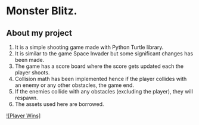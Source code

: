 # Monster Blitz.




## About my project
<ol>
    <li>It is a simple shooting game made with Python Turtle library.</li>
    <li>It is similar to the game Space Invader but some significant changes has been made.</li>
    <li>The game has a score board where the score gets updated each the player shoots.</li>
    <li>Collision math has been implemented hence if the player collides with an enemy or any other obstacles, the game end.</li>
    <li>If the enemies collide with any obstacles (excluding the player), they will respawn.</li>
    <li>The assets used here are borrowed.</li>
</ol>


[![Player Wins]](https://streamable.com/kuq0dz)